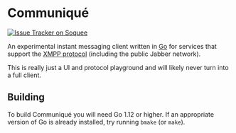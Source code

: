 # Communiqué

[![Issue Tracker on Soquee][badge]][issues]

An experimental instant messaging client written in [Go] for services that
support the [XMPP protocol] (including the public Jabber network).

This is really just a UI and protocol playground and will likely never turn into
a full client.

## Building

To build Communiqué you will need Go 1.12 or higher.
If an appropriate version of Go is already installed, try running `bmake` (or
`make`).

[badge]: https://img.shields.io/badge/style-mellium%2fcommuniqu%c3%a9--tui-green.svg?longCache=true&style=popout-square&label=soquee
[issues]: https://www.soquee.net/issues/mellium/communiqu%c3%a9-tui
[Go]: https://golang.org/
[XMPP protocol]: https://tools.ietf.org/html/rfc6121
